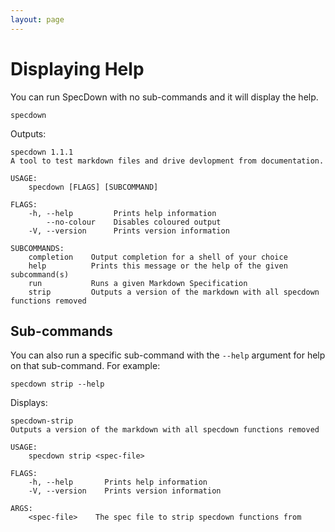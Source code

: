 ```yaml
---
layout: page
---
```


# Displaying Help

You can run SpecDown with no sub-commands and it will display the help.

``` shell
specdown
```

Outputs:

    specdown 1.1.1
    A tool to test markdown files and drive devlopment from documentation.
    
    USAGE:
        specdown [FLAGS] [SUBCOMMAND]
    
    FLAGS:
        -h, --help         Prints help information
            --no-colour    Disables coloured output
        -V, --version      Prints version information
    
    SUBCOMMANDS:
        completion    Output completion for a shell of your choice
        help          Prints this message or the help of the given subcommand(s)
        run           Runs a given Markdown Specification
        strip         Outputs a version of the markdown with all specdown functions removed

## Sub-commands

You can also run a specific sub-command with the `--help` argument for help on that sub-command.
For example:

``` shell
specdown strip --help
```

Displays:

    specdown-strip 
    Outputs a version of the markdown with all specdown functions removed
    
    USAGE:
        specdown strip <spec-file>
    
    FLAGS:
        -h, --help       Prints help information
        -V, --version    Prints version information
    
    ARGS:
        <spec-file>    The spec file to strip specdown functions from

